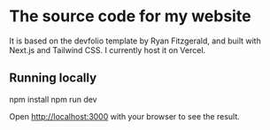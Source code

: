 
# The source code for my website

It is based on the devfolio template by Ryan Fitzgerald, and built with Next.js and Tailwind CSS. I currently host it on Vercel.

## Running locally
npm install
npm run dev

Open [http://localhost:3000](http://localhost:3000) with your browser to see the result.


